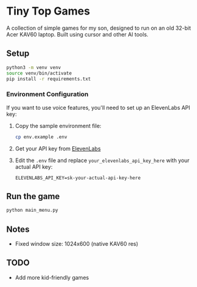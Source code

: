# Tiny Top Games

A collection of simple games for my son, designed to run on an old 32-bit Acer KAV60 laptop. Built using cursor and other AI tools. 

## Setup

```bash
python3 -m venv venv
source venv/bin/activate
pip install -r requirements.txt
```

### Environment Configuration

If you want to use voice features, you'll need to set up an ElevenLabs API key:

1. Copy the sample environment file:
   ```bash
   cp env.example .env
   ```

2. Get your API key from [ElevenLabs](https://elevenlabs.io/)

3. Edit the `.env` file and replace `your_elevenlabs_api_key_here` with your actual API key:
   ```
   ELEVENLABS_API_KEY=sk-your-actual-api-key-here
   ```

## Run the game

```bash
python main_menu.py
```

## Notes

- Fixed window size: 1024x600 (native KAV60 res)


## TODO

* Add more kid-friendly games
